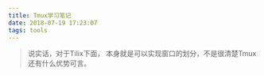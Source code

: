 ```yaml
---
title: Tmux学习笔记
date: 2018-07-19 17:23:07
tags: tools
---
```


> 说实话，对于Tilix下面， 本身就是可以实现窗口的划分，不是很清楚Tmux还有什么优势可言。


